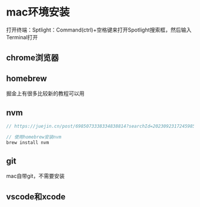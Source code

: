 # mac环境安装

打开终端：Sptlight：Command(ctrl)+空格键来打开Spotlight搜索框，然后输入Terminal打开
## chrome浏览器

## homebrew
掘金上有很多比较新的教程可以用

## nvm
```ts
// https://juejin.cn/post/6985073338334838814?searchId=20230923172459859AEFD2F817F56A1C17

// 使用homebrew安装nvm
brew install nvm
```

## git
mac自带git，不需要安装

## vscode和xcode